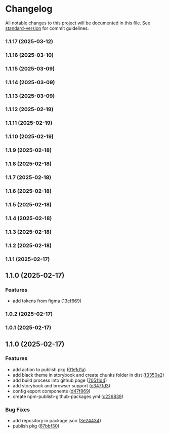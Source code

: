 # Changelog

All notable changes to this project will be documented in this file. See [standard-version](https://github.com/conventional-changelog/standard-version) for commit guidelines.

### 1.1.17 (2025-03-12)

### 1.1.16 (2025-03-10)

### 1.1.15 (2025-03-09)

### 1.1.14 (2025-03-09)

### 1.1.13 (2025-03-09)

### 1.1.12 (2025-02-19)

### 1.1.11 (2025-02-19)

### 1.1.10 (2025-02-19)

### 1.1.9 (2025-02-18)

### 1.1.8 (2025-02-18)

### 1.1.7 (2025-02-18)

### 1.1.6 (2025-02-18)

### 1.1.5 (2025-02-18)

### 1.1.4 (2025-02-18)

### 1.1.3 (2025-02-18)

### 1.1.2 (2025-02-18)

### 1.1.1 (2025-02-17)

## 1.1.0 (2025-02-17)


### Features

* add tokens from figma ([13cf669](https://github.com/urielgaraje/gdi-ui/commit/13cf6699311ddee38e4769e078d53c67b45cb275))

### 1.0.2 (2025-02-17)

### 1.0.1 (2025-02-17)

## 1.1.0 (2025-02-17)


### Features

* add action to publish pkg ([01e1d1a](https://github.com/urielgaraje/gdi-ui/commit/01e1d1a84c951fb99c4aa942d8657c00c0f50db3))
* add black theme in storybook and create chunks folder in dist ([f3350a2](https://github.com/urielgaraje/gdi-ui/commit/f3350a2e938f1a5006714438a4aa3fc3f49c34de))
* add build process into github page ([70511d4](https://github.com/urielgaraje/gdi-ui/commit/70511d47031c94348a3f947582a6cd8c10e33ca7))
* add storybook and browser support ([e3471d3](https://github.com/urielgaraje/gdi-ui/commit/e3471d37cb2905c9b1c2b0c834871e5335871c8b))
* config export components ([d47f869](https://github.com/urielgaraje/gdi-ui/commit/d47f86937642a032ad37022875ab498b296eaeab))
* create npm-publish-github-packages.yml ([c226839](https://github.com/urielgaraje/gdi-ui/commit/c22683962f4c36391559b93d03942c287e255ab5))


### Bug Fixes

* add repository in package.json ([3e24434](https://github.com/urielgaraje/gdi-ui/commit/3e24434ae64dda62ca22ad8b37476a84d721515d))
* publish pkg ([87bbf30](https://github.com/urielgaraje/gdi-ui/commit/87bbf300ce1006359c3567e299afeba1c24dd9e8))
